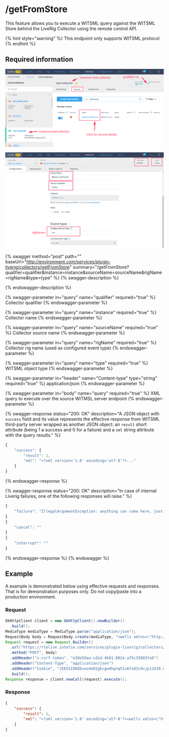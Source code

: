 # /getFromStore

This feature allows you to execute a WITSML query against the WITSML Store behind the LiveRig Collector using the remote control API.

{% hint style="warning" %}
This endpoint only supports WITSML protocol
{% endhint %}

## Required information

![Identifying the Liverig integration qualifier](../../../.gitbook/assets/collector-source-details/basic-qualifier-and-instance-information.png)

![Identifying the additional collector source details for WITSML protocol](../../../.gitbook/assets/collector-source-details/witsml-source-details.png)

{% swagger method="post" path="" baseUrl="http://environment.com/services/plugin-liverig/collectors/getFromStore" summary="/getFromStore?qualifier=qualifier&instance=instance&sourceName=sourceName&rigName=rigName&type=type" %}
{% swagger-description %}

{% endswagger-description %}

{% swagger-parameter in="query" name="qualifier" required="true" %}
Collector qualifier
{% endswagger-parameter %}

{% swagger-parameter in="query" name="instance" required="true" %}
Collector name
{% endswagger-parameter %}

{% swagger-parameter in="query" name="sourceName" required="true" %}
Collector source name
{% endswagger-parameter %}

{% swagger-parameter in="query" name="rigName" required="true" %}
Collector rig name (used as configured event type)
{% endswagger-parameter %}

{% swagger-parameter in="query" name="type" required="true" %}
WITSML object type
{% endswagger-parameter %}

{% swagger-parameter in="header" name="Content-type" type="string" required="true" %}
application/json
{% endswagger-parameter %}

{% swagger-parameter in="body" name="query" required="true" %}
XML query to execute over the source WITMSL server endpoint
{% endswagger-parameter %}

{% swagger-response status="200: OK" description="A JSON object with `success` field and its value represents the effective response from WITSML third-party server wrapped as another JSON object: an `result` short attribute (being 1 a success and 0 for a failure) and a `xml` string attribute with the query results." %}
```javascript
{
    "success": {
        "result": 1,
        "xml": "<?xml version='1.0' encoding='utf-8'?>..."
    }
}
```
{% endswagger-response %}

{% swagger-response status="200: OK" description="In case of internal Liverig failures, one of the following responses will raise." %}
```javascript
{
    "failure": "IllegalArgumentException: anything can come here, just an example.."
}
{
    "cancel": ""
}
{
    "interrupt": ""
}
```
{% endswagger-response %}
{% endswagger %}

## Example

A example is demonstrated below using effective requests and responses. That is for demonstration purposes only. Do not copy/paste into a production environment.

### Request

```java
OkHttpClient client = new OkHttpClient().newBuilder()
  .build();
MediaType mediaType = MediaType.parse("application/json");
RequestBody body = RequestBody.create(mediaType, "<wells xmlns=\"http://www.witsml.org/schemas/1series\" version=\"1.4.1.1\">\n  <well uid=\"Energistics-well-0001\">\n    <name />\n  </well>\n</wells>");
Request request = new Request.Builder()
  .url("https://rtolive.intelie.com/services/plugin-liverig/collectors/getFromStore?qualifier=real&instance=real-collector&sourceName=Witsml certification&rigName=cert&type=well")
  .method("POST", body)
  .addHeader("x-csrf-token", "e39e59aa-cd1d-4b61-802a-a75c35803fa9")
  .addHeader("Content-Type", "application/json")
  .addHeader("Cookie", "JSESSIONID=node02gbcgw4hpnq51u6fx83c9vjp12438.node0")
  .build();
Response response = client.newCall(request).execute();
```

### Response

```json
{
    "success": {
        "result": 1,
        "xml": "<?xml version='1.0' encoding='utf-8'?><wells xmlns=\"http://www.witsml.org/schemas/1series\" version=\"1.4.1.1\"><well uid=\"Energistics-well-0001\"><name>Energistics Certification Well 1</name><numGovt>Energistics-numGovt-11111</numGovt><dTimLicense>2001-05-15T13:20:00Z</dTimLicense><field>Big Field</field><country>US</country><state>TX</state><county>Montgomery</county><region>Region Name</region><district>District Name</district><block>Block Name</block><timeZone>-06:00</timeZone><operator>Operating Company</operator><operatorDiv>Division Name</operatorDiv><pcInterest uom=\"%\">65</pcInterest><numAPI>Energistics-numAPI-11111</numAPI><statusWell>drilling</statusWell><purposeWell>exploration</purposeWell><dTimSpud>2001-05-31T08:15:00Z</dTimSpud><dTimPa>2001-07-15T15:30:00Z</dTimPa><wellDatum uid=\"KB\"><name>Kelly Bushing</name><code>KB</code><elevation uom=\"ft\">78.5</elevation></wellDatum><wellCRS uid=\"proj1\"><name>ED50 / UTM Zone 31N</name><mapProjection><nameCRS namingSystem=\"epsg\">ED50 / UTM Zone 31N</nameCRS><NADType>unknown</NADType></mapProjection></wellCRS><wellCRS uid=\"geog1\"><name>ED50</name><geographic><nameCRS namingSystem=\"epsg\">ED50</nameCRS></geographic></wellCRS><commonData><dTimCreation>2023-09-04T16:23:03.021Z</dTimCreation><dTimLastChange>2023-09-04T16:33:53.869Z</dTimLastChange></commonData></well></wells>"
    }
}
```

